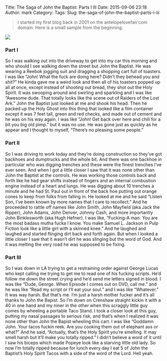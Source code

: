 Title: The Saga of John the Baptist: Parts I  III
Date: 2015-09-06 23:18
Author: mark
Category: 
Tags: 
Slug: the-saga-of-john-the-baptist-parts-i-iii

> I started my first blog back in 2001 on the antelopelovefan'com domain. Here is a small sample from the beginning.

<img src="https://cdn-images-1.medium.com/max/800/1*qYXXaiyf91swlvoOBfNmAw.jpeg"  />

### Part I

So I was walking out into the driveway to get into my car this
morning and who should I see walking down the street but John the
Baptist. He was wearing a Reebok jogging suit and dragging a
shopping cart full of toasters. I was like “John! What the fuck are
doing here? Didn’t they behead you and shit?” He kinda gave me a
weird look and then all of his toasters popped up all at once, except
instead of shooting out bread, they shot out the Holy Spirit. It was
swooping around and swirling and sparkling and I was like “Awesome
dude. That totally looks like the scene out of Raiders of the Lost
Ark.” John the Baptist just looked at me and shook his head. Then
he packed up the Holy Ghost into this thing that looked like a film
container except it was 7 feet tall, green and red checks, and made
out of cement and he was on his way again. I was like “John! Get
back over here and chill for a bit you big old pimp.” but it was no
use. He was gone just as quickly as he appear and I thought to
myself, “There’s no pleasing some people.”

### Part II

So I was driving to work today and they’re doing construction so
they’ve got backhoes and dumptrucks and the whole bit. And there was
one backhoe in particular who was digging trenches and these were the
finest trenches I’ve ever seen. And when I got a little closer I saw
that it was none other than John the Baptist at the controls. He was
working those controls back and forth like he had gear shifts instead
of fingers and an internal combustion engine instead of a heart and
lungs. He was digging about 10 trenches a minute and he had St. Paul
out in front of the back hoe putting out orange cones to keep from
folks from falling in. He looked at me and he said “Listen Son, I’ve
been known by more names that I care to recollect.” And he proceeded
to rattle off names like John Smith, John Mayfield (aka Jack the
Ripper), John Adams, John Denver, Johnny Cash, and more importantly
John Binklesworth (aka Hugh Hefner). I was like, “Fucking-A man.
You are the most badass mutha fucka I know. You make Samuel L.
Jackson in Pulp Fiction look like a little girl with a skinned knee.”
And he laughed and laughed and started flinging dirt back and forth
again. But when I looked a little closer I saw that it wasn’t dirt he
was slinging but the word of God. And it was melting the very road
he was supposed to be fixing.

### Part III

So I was down in LA trying to get a restraining order against George Lucas who kept calling me trying to get me to read one of his fucking scripts. He’d follow me down the street crying and he’d send me letters signed in blood. I was like “Dude, George. When Episode I comes out on DVD, call me.” and he was like “Read my script or I’ll eat your soul.” and I was like “Whatever.” It was way harsh. But that’s me. I’m just a harsh mother fucker and it’s all thanks to John the Bapist. So I’m down on Crenshaw straight kickin it with a 40 in one hand and my niner in the other when this scraggly little guy comes by wheeling a portable Taco Stand. I took a closer look at this guy, putting my nasal passages to serious risk, and that’s when I realized it was none other than John the Bapist wheeling this cart. I was like “Goddamn John. Your tacos fuckin reek. Are you cooking them out of elephant ass or what?” And he said, “Actually, that’s the Holy Spirit you’re smelling. It may smell harsh but it’ll make you totally ripped.” I didn’t believe a word of it until I saw his biceps which made Popeye look like a starving little old lady. So now I’m totally ripped because for lunch every day I eat 5 of John the Baptist’s Holy Spirit Tacos with a side of the word of the Lord. Hell yeah.

